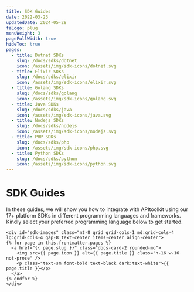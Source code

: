 ```yaml
---
title: SDK Guides
date: 2022-03-23
updatedDate: 2024-05-28
faLogo: plug
menuWeight: 3
pageFullWidth: true
hideToc: true
pages:
  - title: Dotnet SDKs
    slug: /docs/sdks/dotnet
    icon: /assets/img/sdk-icons/dotnet.svg
  - title: Elixir SDKs
    slug: /docs/sdks/elixir
    icon: /assets/img/sdk-icons/elixir.svg
  - title: Golang SDKs
    slug: /docs/sdks/golang
    icon: /assets/img/sdk-icons/golang.svg
  - title: Java SDKs
    slug: /docs/sdks/java
    icon: /assets/img/sdk-icons/java.svg
  - title: Nodejs SDKs
    slug: /docs/sdks/nodejs
    icon: /assets/img/sdk-icons/nodejs.svg
  - title: PHP SDKs
    slug: /docs/sdks/php
    icon: /assets/img/sdk-icons/php.svg
  - title: Python SDKs
    slug: /docs/sdks/python
    icon: /assets/img/sdk-icons/python.svg
---
```


# SDK Guides

In these guides, we will show you how to integrate with APItoolkit using our 17+ platform SDKs in different programming languages and frameworks. Kindly select your preferred programming language below to get started.

```=html
<div id="sdk-images" class="mt-8 grid grid-cols-1 md:grid-cols-4 lg:grid-cols-4 gap-8 text-center items-center align-center">
{% for page in this.frontmatter.pages %}
  <a href="{{ page.slug }}" class="docs-card-2 rounded-md">
    <img src={{ page.icon }} alt={{ page.title }} class="h-16 w-16 not-prose" />
    <p class="text-sm font-bold text-black dark:text-white">{{ page.title }}</p>
  </a>
{% endfor %}
</div>
```

